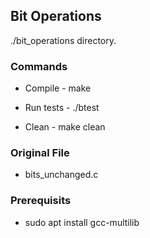 ## Bit Operations

./bit_operations directory.

### Commands

- Compile  -  make

- Run tests  -  ./btest

- Clean  -  make clean

### Original File
- bits_unchanged.c

### Prerequisits
- sudo apt install gcc-multilib

